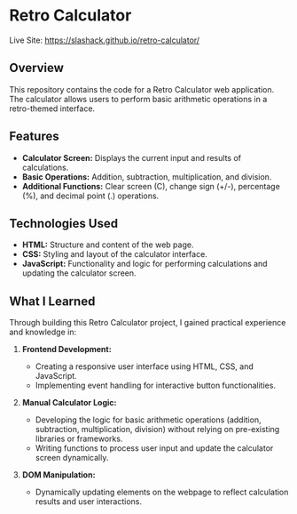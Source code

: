 # Retro Calculator

Live Site: https://slashack.github.io/retro-calculator/

## Overview

This repository contains the code for a Retro Calculator web application. The calculator allows users to perform basic arithmetic operations in a retro-themed interface.

## Features

- **Calculator Screen:** Displays the current input and results of calculations.
- **Basic Operations:** Addition, subtraction, multiplication, and division.
- **Additional Functions:** Clear screen (C), change sign (+/-), percentage (%), and decimal point (.) operations.

## Technologies Used

- **HTML:** Structure and content of the web page.
- **CSS:** Styling and layout of the calculator interface.
- **JavaScript:** Functionality and logic for performing calculations and updating the calculator screen.

## What I Learned

Through building this Retro Calculator project, I gained practical experience and knowledge in:

1. **Frontend Development:**
   - Creating a responsive user interface using HTML, CSS, and JavaScript.
   - Implementing event handling for interactive button functionalities.

2. **Manual Calculator Logic:**
   - Developing the logic for basic arithmetic operations (addition, subtraction, multiplication, division) without relying on pre-existing libraries or frameworks.
   - Writing functions to process user input and update the calculator screen dynamically.

3. **DOM Manipulation:**
   - Dynamically updating elements on the webpage to reflect calculation results and user interactions.


